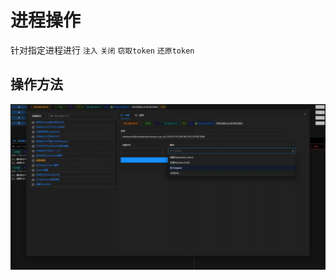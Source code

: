# 进程操作

针对指定进程进行 `注入` `关闭` `窃取token` `还原token`

## 操作方法

![](img\DefenseEvasion_ProcessInjection_ProcessHandle\1.webp)


